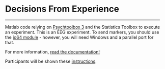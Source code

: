 # Decisions From Experience
---
Matlab code relying on [Psychtoolbox 3](http://psychtoolbox.org) and the Statistics Toolbox to execute an experiment. This is an EEG experiment. To send markers, you should use the [io64 module](http://apps.usd.edu/coglab/psyc770/IO64.html) - however, you will need Windows and a parallel port for that.

For more information, [read the documentation!](documents/DFE_documentation.pdf)

Participants will be shown these [instructions](documents/DFE_instructions.pdf).

